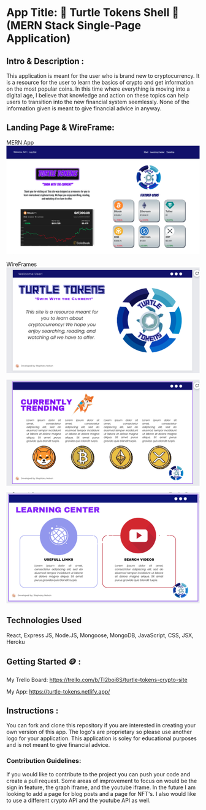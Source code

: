 # App Title: 🐢 Turtle Tokens Shell 🐢 (MERN Stack Single-Page Application)
## Intro & Description :
 This application is meant for the user who is brand new to cryptocurrency. It is a resource for the user to learn the basics of crypto and get information on the most popular coins. In this time where everything is moving into a digital age, I believe that knowledge and action on these topics can help users to transition into the new financial system seemlessly. None of the information given is meant to give financial advice in anyway. 
 

## Landing Page & WireFrame:

MERN App
![Home](/src/imgs/Home.png)


WireFrames
![WireFrame Home](/src/imgs/WF-Home.png)

![WireFrame Trending](/src/imgs/WF-Trending.png)

![WireFrame Learning](/src/imgs/WF-Learning.png)




## Technologies Used

React, Express JS, Node.JS, Mongoose, MongoDB, JavaScript, CSS, JSX, Heroku



## Getting Started 🪙 :

My Trello Board:
<https://trello.com/b/Tl2boi8S/turtle-tokens-crypto-site>

My App:
<https://turtle-tokens.netlify.app/>
## Instructions :

You can fork and clone this repository if you are interested in creating your own version of this app. The logo's are proprietary so please use another logo for your application. This application is soley for educational purposes and is not meant to give financial advice. 

### Contribution Guidelines: 
 
 If you would like to contribute to the project you can push your code and create a pull request. Some areas of improvement to focus on would be the sign in feature, the graph iframe, and the youtube iframe. In the future I am looking to add a page for blog posts and a page for NFT's. I also would like to use a different crypto API and the youtube API as well. 

